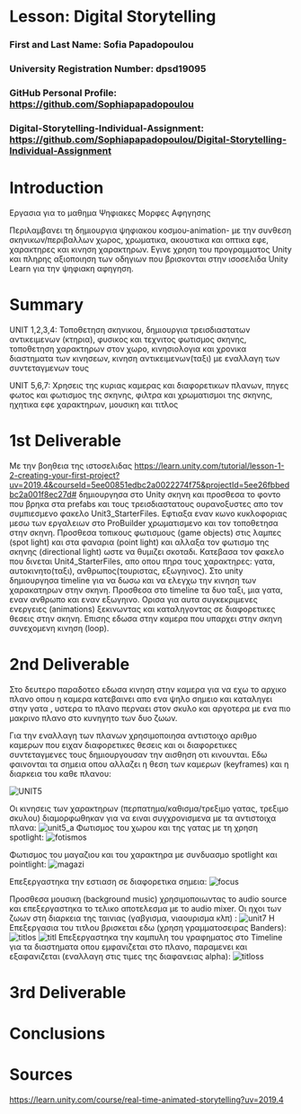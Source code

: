 # Lesson: Digital Storytelling

### First and Last Name: Sofia Papadopoulou
### University Registration Number: dpsd19095
### GitHub Personal Profile: https://github.com/Sophiapapadopoulou
### Digital-Storytelling-Individual-Assignment: https://github.com/Sophiapapadopoulou/Digital-Storytelling-Individual-Assignment

# Introduction
Εργασια για το μαθημα Ψηφιακες Μορφες Αφηγησης

Περιλαμβανει τη δημιουργια ψηφιακου κοσμου-animation- με την συνθεση σκηνικων/περιβαλλων χωρος, χρωματικα, ακουστικα και οπτικα εφε, χαρακτηρες και κινηση χαρακτηρων. Εγινε χρηση του προγραμματος Unity και πληρης αξιοποιηση των οδηγιων που βρισκονται στην ισοσελιδα Unity Learn για την ψηφιακη αφηγηση.


# Summary
UNIT 1,2,3,4: Τοποθετηση σκηνικου, δημιουργια τρεισδιαστατων αντικειμενων (κτηρια), φυσικος και τεχνιτος φωτισμος σκηνης, τοποθετηση χαρακτηρων στον χωρο, κινησιολογια και χρονικα διαστηματα των κινησεων, κινηση αντικειμενων(ταξι) με εναλλαγη των συντεταγμενων τους

UNIT 5,6,7: Χρησεις της κυριας καμερας και διαφορετικων πλανων, πηγες φωτος και φωτισμος της σκηνης, φιλτρα και χρωματισμοι της σκηνης, ηχητικα εφε χαρακτηρων, μουσικη και τιτλος

# 1st Deliverable
Με την βοηθεια της ιστοσελιδας https://learn.unity.com/tutorial/lesson-1-2-creating-your-first-project?uv=2019.4&courseId=5ee00851edbc2a0022274f75&projectId=5ee26fbbedbc2a001f8ec27d# δημιουργησα στο Unity σκηνη και προσθεσα το φοντο που βρηκα στα prefabs και τους τρεισδιαστατους ουρανοξυστες απο τον συμπιεσμενο φακελο Unit3_StarterFiles. Εφτιαξα εναν κωνο κυκλοφοριας μεσω των εργαλειων στο ProBuilder χρωματισμενο και τον τοποθετησα στην σκηνη. Προσθεσα τοπικους φωτισμους (game objects) στις λαμπες (spot light) και στα φαναρια (point light) και αλλαξα τον φωτισμο της σκηνης (directional light) ωστε να θυμιζει σκοταδι. 
Κατεβασα τον φακελο που δινεται Unit4_StarterFiles, απο οπου πηρα τους χαρακτηρες: γατα, αυτοκινητο(ταξι), ανθρωπος(τουριστας, εξωγηινος). Στο unity δημιουργησα timeline για να δωσω και να ελεγχω την κινηση των χαρακατηρων στην σκηνη. Προσθεσα στο timeline τα δυο ταξι, μια γατα, εναν ανθρωπο και εναν εξωγηινο. Ορισα για αυτα συγκεκριμενες ενεργειες (animations) ξεκινωντας και καταληγοντας σε διαφορετικες θεσεις στην σκηνη. Επισης εδωσα στην καμερα που υπαρχει στην σκηνη συνεχομενη κινηση (loop).



# 2nd Deliverable
Στο δευτερο παραδοτεο εδωσα κινηση στην καμερα για να εχω το αρχικο πλανο οπου η καμερα κατεβαινει απο ενα ψηλο σημειο και καταληγει στην γατα , υστερα το πλανο περναει στον σκυλο και αργοτερα με ενα πιο μακρινο πλανο στο κυνηγητο των δυο ζωων.

Για την εναλλαγη των πλανων χρησιμοποιησα αντιστοιχο αριθμο καμερων που ειχαν διαφορετικες θεσεις και οι διαφορετικες συντεταγμενες τους δημιουργουσαν την αισθηση οτι κινουνται. Εδω φαινονται τα σημεια οπου αλλαζει η θεση των καμερων (keyframes) και η διαρκεια του καθε πλανου:

![UNIT5](https://user-images.githubusercontent.com/101890627/236889129-e91124cc-cd48-45df-a15f-675e980fbf96.png)

Οι κινησεις των χαρακτηρων (περπατημα/καθισμα/τρεξιμο γατας, τρεξιμο σκυλου) διαμορφωθηκαν για να ειναι συγχρονισμενα με τα αντιστοιχα πλανα: 
![unit5_a](https://user-images.githubusercontent.com/101890627/236890757-e8e44bf0-45cc-44d1-bbcf-11fe5e584561.png)
Φωτισμος του χωρου και της γατας με τη χρηση spotlight:
![fotismos](https://user-images.githubusercontent.com/101890627/236894809-8edc0178-9992-4590-a7de-70d34b9cf3db.png)

Φωτισμος του μαγαζιου και του χαρακτηρα με συνδυασμο spotlight και pointlight:
![magazi](https://user-images.githubusercontent.com/101890627/236894249-86e3a07f-8d3e-4bda-8f98-78407c33be67.png)

Επεξεργαστηκα την εστιαση σε διαφορετικα σημεια: 
![focus](https://user-images.githubusercontent.com/101890627/236895385-0f183e05-76d3-422b-98b1-738834c2eca1.png)

Προσθεσα μουσικη (background music) χρησιμοποιωντας το audio source και επεξεργαστηκα το τελικο αποτελεσμα με το audio mixer. Οι ηχοι των ζωων στη διαρκεια της ταινιας (γαβγισμα, νιαουρισμα κλπ) :
![unit7](https://user-images.githubusercontent.com/101890627/236897809-1fbd06c9-0165-4cc0-9a16-801dad076d53.png)
H Επεξεργασια του τιτλου βρισκεται εδω (χρηση γραμματοσειρας Banders):
![titlos](https://user-images.githubusercontent.com/101890627/236898015-0ff3de8c-f019-402c-bec9-28d7029ac783.png)
![titl](https://user-images.githubusercontent.com/101890627/236898298-fdd35387-1aa0-4037-b32e-492e06ab6be1.png)
Επεξεργαστηκα την καμπυλη του γραφηματος στο Timeline για τα διαστηματα οπου εμφανιζεται στο πλανο, παραμενει και εξαφανιζεται (εναλλαγη στις τιμες της διαφανειας alpha):
![titloss](https://user-images.githubusercontent.com/101890627/236899126-c4843248-f342-46a8-92cf-ba07e096cb0d.png)

# 3rd Deliverable 


# Conclusions


# Sources
https://learn.unity.com/course/real-time-animated-storytelling?uv=2019.4
